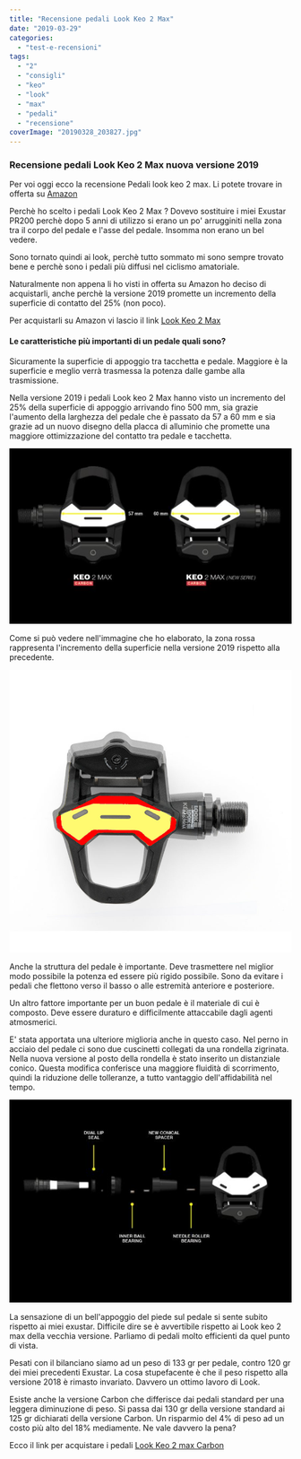 ```yaml
---
title: "Recensione pedali Look Keo 2 Max"
date: "2019-03-29"
categories: 
  - "test-e-recensioni"
tags: 
  - "2"
  - "consigli"
  - "keo"
  - "look"
  - "max"
  - "pedali"
  - "recensione"
coverImage: "20190328_203827.jpg"
---
```


### Recensione pedali Look Keo 2 Max nuova versione 2019

Per voi oggi ecco la recensione Pedali look keo 2 max. Li potete trovare in offerta su [Amazon](https://amzn.to/2JMqNA0)

Perchè ho scelto i pedali Look Keo 2 Max ? Dovevo sostituire i miei Exustar PR200 perchè dopo 5 anni di utilizzo si erano un po' arrugginiti nella zona tra il corpo del pedale e l'asse del pedale. Insomma non erano un bel vedere.

Sono tornato quindi ai look, perchè tutto sommato mi sono sempre trovato bene e perchè sono i pedali più diffusi nel ciclismo amatoriale.

Naturalmente non appena li ho visti in offerta su Amazon ho deciso di acquistarli, anche perchè la versione 2019 promette un incremento della superficie di contatto del 25% (non poco).

Per acquistarli su Amazon vi lascio il link [Look Keo 2 Max](https://amzn.to/2JMqNA0)

#### Le caratteristiche più importanti di un pedale quali sono?

Sicuramente la superficie di appoggio tra tacchetta e pedale. Maggiore è la superficie e meglio verrà trasmessa la potenza dalle gambe alla trasmissione.

Nella versione 2019 i pedali Look keo 2 Max hanno visto un incremento del 25% della superficie di appoggio arrivando fino 500 mm, sia grazie l'aumento della larghezza del pedale che è passato da 57 a 60 mm e sia grazie ad un nuovo disegno della placca di alluminio che promette una maggiore ottimizzazione del contatto tra pedale e tacchetta.

![pedali look keo 2 max](images/keo.jpg)

Come si può vedere nell'immagine che ho elaborato, la zona rossa rappresenta l'incremento della superficie nella versione 2019 rispetto alla precedente.

![confronto superficie pedali look](images/look_keo_difference.jpg)

Anche la struttura del pedale è importante. Deve trasmettere nel miglior modo possibile la potenza ed essere più rigido possibile. Sono da evitare i pedali che flettono verso il basso o alle estremità anteriore e posteriore.

Un altro fattore importante per un buon pedale è il materiale di cui è composto. Deve essere duraturo e difficilmente attaccabile dagli agenti atmosmerici.

E' stata apportata una ulteriore miglioria anche in questo caso. Nel perno in acciaio del pedale ci sono due cuscinetti collegati da una rondella zigrinata. Nella nuova versione al posto della rondella è stato inserito un distanziale conico. Questa modifica conferisce una maggiore fluidità di scorrimento, quindi la riduzione delle tolleranze, a tutto vantaggio dell'affidabilità nel tempo.

![look keo 2 max new conical spacers](images/keo2.jpg)

La sensazione di un bell'appoggio del piede sul pedale si sente subito rispetto ai miei exustar. Difficile dire se è avvertibile rispetto ai Look keo 2 max della vecchia versione. Parliamo di pedali molto efficienti da quel punto di vista.

Pesati con il bilanciano siamo ad un peso di 133 gr per pedale, contro 120 gr dei miei precedenti Exustar. La cosa stupefacente è che il peso rispetto alla versione 2018 è rimasto invariato. Davvero un ottimo lavoro di Look.

Esiste anche la versione Carbon che differisce dai pedali standard per una leggera diminuzione di peso. Si passa dai 130 gr della versione standard ai 125 gr dichiarati della versione Carbon. Un risparmio del 4% di peso ad un costo più alto del 18% mediamente. Ne vale davvero la pena?

Ecco il link per acquistare i pedali [Look Keo 2 max Carbon](https://amzn.to/2YBarNV)
